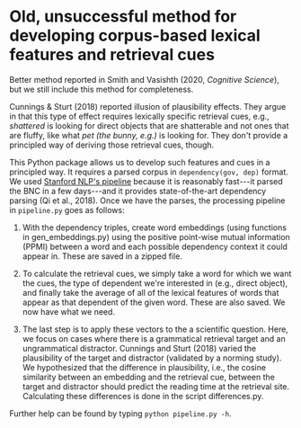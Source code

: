 # Old, unsuccessful method for developing corpus-based lexical features and retrieval cues

Better method reported in Smith and Vasishth (2020, *Cognitive Science*), but we still include this method for completeness.

Cunnings & Sturt (2018) reported illusion of plausibility effects. They argue in that this type of effect requires lexically specific retrieval cues, e.g., *shattered* is looking for direct objects that are shatterable and not ones that are fluffy, like what *pet (the bunny, e.g.)* is looking for. They don't provide a principled way of deriving those retrieval cues, though.

This Python package allows us to develop such features and cues in a principled way. It requires a parsed corpus in `dependency(gov, dep)` format. We used [Stanford NLP's pipeline](https://stanfordnlp.github.io/stanfordnlp/) because it is reasonably fast---it parsed the BNC in a few days---and it provides state-of-the-art dependency parsing (Qi et al., 2018). Once we have the parses, the processing pipeline in `pipeline.py` goes as follows:

1. With the dependency triples, create word embeddings (using functions in gen_embeddings.py) using the positive point-wise mutual information (PPMI) between a word and each possible dependency context it could appear in. These are saved in a zipped file.

2. To calculate the retrieval cues, we simply take a word for which we want the cues, the type of dependent we're interested in (e.g., direct object), and finally take the average of all of the lexical features of words that appear as that dependent of the given word. These are also saved. We now have what we need.

3. The last step is to apply these vectors to the a scientific question. Here, we focus on cases where there is a grammatical retrieval target and an ungrammatical distractor. Cunnings and Sturt (2018) varied the plausibility of the target and distractor (validated by a norming study). We hypothesized that the difference in plausibility, i.e., the cosine similarity between an embedding and the retrieval cue, between the target and distractor should predict the reading time at the retrieval site. Calculating these differences is done in the script differences.py.

Further help can be found by typing `python pipeline.py -h`.
